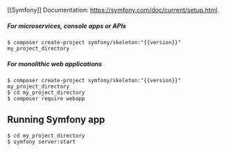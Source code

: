 [[Symfony]]
Documentation: https://symfony.com/doc/current/setup.html.

##### For microservices, console apps or APIs
```console
$ composer create-project symfony/skeleton:"{{version}}" my_project_directory
```

##### For monolithic web applications
```` console
$ composer create-project symfony/skeleton:"{{version}}" my_project_directory
$ cd my_project_directory
$ composer require webapp
````

## Running Symfony app
``` console
$ cd my_project_directory
$ symfony server:start
```